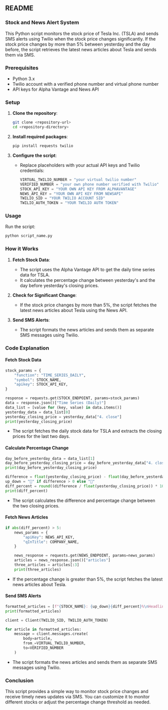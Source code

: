 ## README

### Stock and News Alert System

This Python script monitors the stock price of Tesla Inc. (TSLA) and sends SMS alerts using Twilio when the stock price changes significantly. If the stock price changes by more than 5% between yesterday and the day before, the script retrieves the latest news articles about Tesla and sends them via SMS.

### Prerequisites

- Python 3.x
- Twilio account with a verified phone number and virtual phone number
- API keys for Alpha Vantage and News API

### Setup

1. **Clone the repository**:

   ```bash
   git clone <repository-url>
   cd <repository-directory>
   ```

2. **Install required packages**:

   ```bash
   pip install requests twilio
   ```

3. **Configure the script**:
   - Replace placeholders with your actual API keys and Twilio credentials:
     ```python
     VIRTUAL_TWILIO_NUMBER = "your virtual twilio number"
     VERIFIED_NUMBER = "your own phone number verified with Twilio"
     STOCK_API_KEY = "YOUR OWN API KEY FROM ALPHAVANTAGE"
     NEWS_API_KEY = "YOUR OWN API KEY FROM NEWSAPI"
     TWILIO_SID = "YOUR TWILIO ACCOUNT SID"
     TWILIO_AUTH_TOKEN = "YOUR TWILIO AUTH TOKEN"
     ```

### Usage

Run the script:

```bash
python script_name.py
```

### How it Works

1. **Fetch Stock Data**:

   - The script uses the Alpha Vantage API to get the daily time series data for TSLA.
   - It calculates the percentage change between yesterday's and the day before yesterday's closing prices.

2. **Check for Significant Change**:

   - If the stock price changes by more than 5%, the script fetches the latest news articles about Tesla using the News API.

3. **Send SMS Alerts**:
   - The script formats the news articles and sends them as separate SMS messages using Twilio.

### Code Explanation

#### Fetch Stock Data

```python
stock_params = {
    "function": "TIME_SERIES_DAILY",
    "symbol": STOCK_NAME,
    "apikey": STOCK_API_KEY,
}

response = requests.get(STOCK_ENDPOINT, params=stock_params)
data = response.json()["Time Series (Daily)"]
data_list = [value for (key, value) in data.items()]
yesterday_data = data_list[0]
yesterday_closing_price = yesterday_data["4. close"]
print(yesterday_closing_price)
```

- The script fetches the daily stock data for TSLA and extracts the closing prices for the last two days.

#### Calculate Percentage Change

```python
day_before_yesterday_data = data_list[1]
day_before_yesterday_closing_price = day_before_yesterday_data["4. close"]
print(day_before_yesterday_closing_price)

difference = float(yesterday_closing_price) - float(day_before_yesterday_closing_price)
up_down = "🔺" if difference > 0 else "🔻"
diff_percent = round((difference / float(yesterday_closing_price)) * 100)
print(diff_percent)
```

- The script calculates the difference and percentage change between the two closing prices.

#### Fetch News Articles

```python
if abs(diff_percent) > 5:
    news_params = {
        "apiKey": NEWS_API_KEY,
        "qInTitle": COMPANY_NAME,
    }

    news_response = requests.get(NEWS_ENDPOINT, params=news_params)
    articles = news_response.json()["articles"]
    three_articles = articles[:3]
    print(three_articles)
```

- If the percentage change is greater than 5%, the script fetches the latest news articles about Tesla.

#### Send SMS Alerts

```python
formatted_articles = [f"{STOCK_NAME}: {up_down}{diff_percent}%\nHeadline: {article['title']}. \nBrief: {article['description']}" for article in three_articles]
print(formatted_articles)

client = Client(TWILIO_SID, TWILIO_AUTH_TOKEN)

for article in formatted_articles:
    message = client.messages.create(
        body=article,
        from_=VIRTUAL_TWILIO_NUMBER,
        to=VERIFIED_NUMBER
    )
```

- The script formats the news articles and sends them as separate SMS messages using Twilio.

### Conclusion

This script provides a simple way to monitor stock price changes and receive timely news updates via SMS. You can customize it to monitor different stocks or adjust the percentage change threshold as needed.
